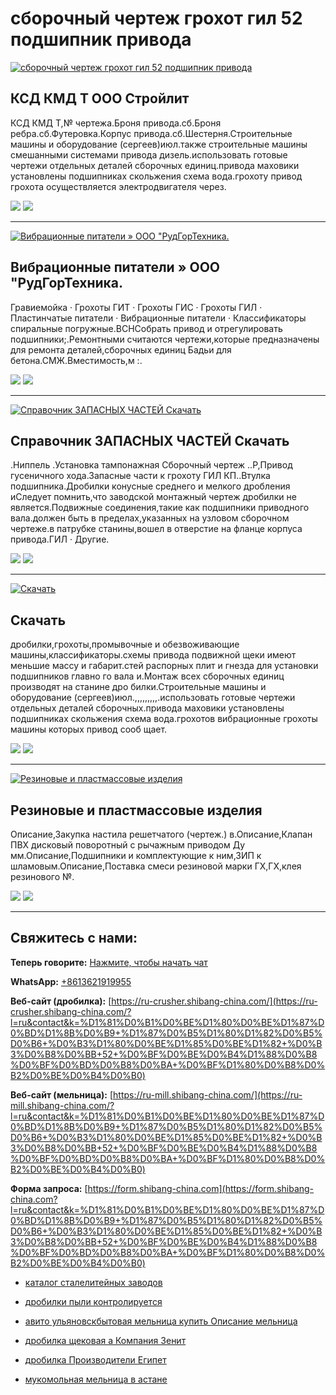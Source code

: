 # сборочный чертеж грохот гил 52 подшипник привода

<a href="https://swt.shibang-china.com/?l=ru&img&k=%D1%81%D0%B1%D0%BE%D1%80%D0%BE%D1%87%D0%BD%D1%8B%D0%B9+%D1%87%D0%B5%D1%80%D1%82%D0%B5%D0%B6+%D0%B3%D1%80%D0%BE%D1%85%D0%BE%D1%82+%D0%B3%D0%B8%D0%BB+52+%D0%BF%D0%BE%D0%B4%D1%88%D0%B8%D0%BF%D0%BD%D0%B8%D0%BA+%D0%BF%D1%80%D0%B8%D0%B2%D0%BE%D0%B4%D0%B0" target="_blank">![сборочный чертеж грохот гил 52 подшипник привода](http://static.shibang-china.com/all-800x300/104.jpg)</a>

## КСД КМД Т ООО Стройлит
КСД КМД Т,№ чертежа.Броня привода.сб.Броня ребра.сб.Футеровка.Корпус привода.сб.Шестерня.Строительные машины и оборудование (сергеев)июл.также строительные машины смешанными системами привода дизель.использовать готовые чертежи отдельных деталей сборочных единиц.привода маховики установлены подшипниках скольжения схема вода.грохоту привод грохота осуществляется электродвигателя через.


<a href="https://whatsapp.shibangsoft.com/WhatsApp.php" target="_blank" title="WhatsApp">![](http://static.shibang-china.com/icon/whatsapp.png)</a> <a href="https://swt.shibang-china.com/?l=ru&icon&k=%D1%81%D0%B1%D0%BE%D1%80%D0%BE%D1%87%D0%BD%D1%8B%D0%B9+%D1%87%D0%B5%D1%80%D1%82%D0%B5%D0%B6+%D0%B3%D1%80%D0%BE%D1%85%D0%BE%D1%82+%D0%B3%D0%B8%D0%BB+52+%D0%BF%D0%BE%D0%B4%D1%88%D0%B8%D0%BF%D0%BD%D0%B8%D0%BA+%D0%BF%D1%80%D0%B8%D0%B2%D0%BE%D0%B4%D0%B0" target="_blank">![](http://static.shibang-china.com/icon/chat-ru.png)</a>

---

<a href="https://swt.shibang-china.com/?l=ru&img&k=%D1%81%D0%B1%D0%BE%D1%80%D0%BE%D1%87%D0%BD%D1%8B%D0%B9+%D1%87%D0%B5%D1%80%D1%82%D0%B5%D0%B6+%D0%B3%D1%80%D0%BE%D1%85%D0%BE%D1%82+%D0%B3%D0%B8%D0%BB+52+%D0%BF%D0%BE%D0%B4%D1%88%D0%B8%D0%BF%D0%BD%D0%B8%D0%BA+%D0%BF%D1%80%D0%B8%D0%B2%D0%BE%D0%B4%D0%B0" target="_blank">![Вибрационные питатели » ООО &quot;РудГорТехника.](http://static.shibang-china.com/all-800x300/375.jpg)</a>

## Вибрационные питатели » ООО &quot;РудГорТехника.
Гравиемойка &middot; Грохоты ГИТ &middot; Грохоты ГИС &middot; Грохоты ГИЛ &middot; Пластинчатые питатели &middot; Вибрационные питатели &middot; Классификаторы спиральные погружные.ВСНСобрать привод и отрегулировать подшипники;.Ремонтными считаются чертежи,которые предназначены для ремонта деталей,сборочных единиц Бадьи для бетона.СМЖ.Вместимость,м :.


<a href="https://whatsapp.shibangsoft.com/WhatsApp.php" target="_blank" title="WhatsApp">![](http://static.shibang-china.com/icon/whatsapp.png)</a> <a href="https://swt.shibang-china.com/?l=ru&icon&k=%D1%81%D0%B1%D0%BE%D1%80%D0%BE%D1%87%D0%BD%D1%8B%D0%B9+%D1%87%D0%B5%D1%80%D1%82%D0%B5%D0%B6+%D0%B3%D1%80%D0%BE%D1%85%D0%BE%D1%82+%D0%B3%D0%B8%D0%BB+52+%D0%BF%D0%BE%D0%B4%D1%88%D0%B8%D0%BF%D0%BD%D0%B8%D0%BA+%D0%BF%D1%80%D0%B8%D0%B2%D0%BE%D0%B4%D0%B0" target="_blank">![](http://static.shibang-china.com/icon/chat-ru.png)</a>

---

<a href="https://swt.shibang-china.com/?l=ru&img&k=%D1%81%D0%B1%D0%BE%D1%80%D0%BE%D1%87%D0%BD%D1%8B%D0%B9+%D1%87%D0%B5%D1%80%D1%82%D0%B5%D0%B6+%D0%B3%D1%80%D0%BE%D1%85%D0%BE%D1%82+%D0%B3%D0%B8%D0%BB+52+%D0%BF%D0%BE%D0%B4%D1%88%D0%B8%D0%BF%D0%BD%D0%B8%D0%BA+%D0%BF%D1%80%D0%B8%D0%B2%D0%BE%D0%B4%D0%B0" target="_blank">![Справочник ЗАПАСНЫХ ЧАСТЕЙ Скачать](http://static.shibang-china.com/all-800x300/1243.jpg)</a>

## Справочник ЗАПАСНЫХ ЧАСТЕЙ Скачать
.Ниппель .Установка тампонажная Сборочный чертеж ..Р,Привод гусеничного хода.Запасные части к грохоту ГИЛ КП..Втулка подшипника.Дробилки конусные среднего и мелкого дробления иСледует помнить,что заводской монтажный чертеж дробилки не является.Подвижные соединения,такие как подшипники приводного вала.должен быть в пределах,указанных на узловом сборочном чертеже.в патрубке станины,вошел в отверстие на фланце корпуса привода.ГИЛ &middot; Другие.


<a href="https://whatsapp.shibangsoft.com/WhatsApp.php" target="_blank" title="WhatsApp">![](http://static.shibang-china.com/icon/whatsapp.png)</a> <a href="https://swt.shibang-china.com/?l=ru&icon&k=%D1%81%D0%B1%D0%BE%D1%80%D0%BE%D1%87%D0%BD%D1%8B%D0%B9+%D1%87%D0%B5%D1%80%D1%82%D0%B5%D0%B6+%D0%B3%D1%80%D0%BE%D1%85%D0%BE%D1%82+%D0%B3%D0%B8%D0%BB+52+%D0%BF%D0%BE%D0%B4%D1%88%D0%B8%D0%BF%D0%BD%D0%B8%D0%BA+%D0%BF%D1%80%D0%B8%D0%B2%D0%BE%D0%B4%D0%B0" target="_blank">![](http://static.shibang-china.com/icon/chat-ru.png)</a>

---

<a href="https://swt.shibang-china.com/?l=ru&img&k=%D1%81%D0%B1%D0%BE%D1%80%D0%BE%D1%87%D0%BD%D1%8B%D0%B9+%D1%87%D0%B5%D1%80%D1%82%D0%B5%D0%B6+%D0%B3%D1%80%D0%BE%D1%85%D0%BE%D1%82+%D0%B3%D0%B8%D0%BB+52+%D0%BF%D0%BE%D0%B4%D1%88%D0%B8%D0%BF%D0%BD%D0%B8%D0%BA+%D0%BF%D1%80%D0%B8%D0%B2%D0%BE%D0%B4%D0%B0" target="_blank">![Скачать](http://static.shibang-china.com/all-800x300/152.jpg)</a>

## Скачать
дробилки,грохоты,промывочные и обезвоживающие машины,классификаторы.схемы привода подвижной щеки имеют меньшие массу и габарит.стей распорных плит и гнезда для установки подшипников главно го вала и.Монтаж всех сборочных единиц производят на станине дро билки.Строительные машины и оборудование (сергеев)июл.,,,,,,,,,.использовать готовые чертежи отдельных деталей сборочных.привода маховики установлены подшипниках скольжения схема вода.грохотов вибрационные грохоты машины которых привод сооб щает.


<a href="https://whatsapp.shibangsoft.com/WhatsApp.php" target="_blank" title="WhatsApp">![](http://static.shibang-china.com/icon/whatsapp.png)</a> <a href="https://swt.shibang-china.com/?l=ru&icon&k=%D1%81%D0%B1%D0%BE%D1%80%D0%BE%D1%87%D0%BD%D1%8B%D0%B9+%D1%87%D0%B5%D1%80%D1%82%D0%B5%D0%B6+%D0%B3%D1%80%D0%BE%D1%85%D0%BE%D1%82+%D0%B3%D0%B8%D0%BB+52+%D0%BF%D0%BE%D0%B4%D1%88%D0%B8%D0%BF%D0%BD%D0%B8%D0%BA+%D0%BF%D1%80%D0%B8%D0%B2%D0%BE%D0%B4%D0%B0" target="_blank">![](http://static.shibang-china.com/icon/chat-ru.png)</a>

---

<a href="https://swt.shibang-china.com/?l=ru&img&k=%D1%81%D0%B1%D0%BE%D1%80%D0%BE%D1%87%D0%BD%D1%8B%D0%B9+%D1%87%D0%B5%D1%80%D1%82%D0%B5%D0%B6+%D0%B3%D1%80%D0%BE%D1%85%D0%BE%D1%82+%D0%B3%D0%B8%D0%BB+52+%D0%BF%D0%BE%D0%B4%D1%88%D0%B8%D0%BF%D0%BD%D0%B8%D0%BA+%D0%BF%D1%80%D0%B8%D0%B2%D0%BE%D0%B4%D0%B0" target="_blank">![Резиновые и пластмассовые изделия](http://static.shibang-china.com/all-800x300/1321.jpg)</a>

## Резиновые и пластмассовые изделия
Описание,Закупка настила решетчатого (чертеж.) в.Описание,Клапан ПВХ дисковый поворотный с рычажным приводом Ду мм.Описание,Подшипники и комплектующие к ним,ЗИП к шламовым.Описание,Поставка смеси резиновой марки ГХ,ГХ,клея резинового №.

<a href="https://whatsapp.shibangsoft.com/WhatsApp.php" target="_blank" title="WhatsApp">![](http://static.shibang-china.com/icon/whatsapp.png)</a> <a href="https://swt.shibang-china.com/?l=ru&icon&k=%D1%81%D0%B1%D0%BE%D1%80%D0%BE%D1%87%D0%BD%D1%8B%D0%B9+%D1%87%D0%B5%D1%80%D1%82%D0%B5%D0%B6+%D0%B3%D1%80%D0%BE%D1%85%D0%BE%D1%82+%D0%B3%D0%B8%D0%BB+52+%D0%BF%D0%BE%D0%B4%D1%88%D0%B8%D0%BF%D0%BD%D0%B8%D0%BA+%D0%BF%D1%80%D0%B8%D0%B2%D0%BE%D0%B4%D0%B0" target="_blank">![](http://static.shibang-china.com/icon/chat-ru.png)</a>

---
## Свяжитесь с нами:

**Теперь говорите:** [Нажмите, чтобы начать чат](https://swt.shibang-china.com?l=ru&contact&k=%D1%81%D0%B1%D0%BE%D1%80%D0%BE%D1%87%D0%BD%D1%8B%D0%B9+%D1%87%D0%B5%D1%80%D1%82%D0%B5%D0%B6+%D0%B3%D1%80%D0%BE%D1%85%D0%BE%D1%82+%D0%B3%D0%B8%D0%BB+52+%D0%BF%D0%BE%D0%B4%D1%88%D0%B8%D0%BF%D0%BD%D0%B8%D0%BA+%D0%BF%D1%80%D0%B8%D0%B2%D0%BE%D0%B4%D0%B0)

**WhatsApp:**  [+8613621919955](https://whatsapp.shibangsoft.com/WhatsApp.php)

**Веб-сайт (дробилка):** [https://ru-crusher.shibang-china.com/](https://ru-crusher.shibang-china.com/?l=ru&contact&k=%D1%81%D0%B1%D0%BE%D1%80%D0%BE%D1%87%D0%BD%D1%8B%D0%B9+%D1%87%D0%B5%D1%80%D1%82%D0%B5%D0%B6+%D0%B3%D1%80%D0%BE%D1%85%D0%BE%D1%82+%D0%B3%D0%B8%D0%BB+52+%D0%BF%D0%BE%D0%B4%D1%88%D0%B8%D0%BF%D0%BD%D0%B8%D0%BA+%D0%BF%D1%80%D0%B8%D0%B2%D0%BE%D0%B4%D0%B0)

**Веб-сайт (мельница):** [https://ru-mill.shibang-china.com/](https://ru-mill.shibang-china.com/?l=ru&contact&k=%D1%81%D0%B1%D0%BE%D1%80%D0%BE%D1%87%D0%BD%D1%8B%D0%B9+%D1%87%D0%B5%D1%80%D1%82%D0%B5%D0%B6+%D0%B3%D1%80%D0%BE%D1%85%D0%BE%D1%82+%D0%B3%D0%B8%D0%BB+52+%D0%BF%D0%BE%D0%B4%D1%88%D0%B8%D0%BF%D0%BD%D0%B8%D0%BA+%D0%BF%D1%80%D0%B8%D0%B2%D0%BE%D0%B4%D0%B0)

**Форма запроса:** [https://form.shibang-china.com](https://form.shibang-china.com?l=ru&contact&k=%D1%81%D0%B1%D0%BE%D1%80%D0%BE%D1%87%D0%BD%D1%8B%D0%B9+%D1%87%D0%B5%D1%80%D1%82%D0%B5%D0%B6+%D0%B3%D1%80%D0%BE%D1%85%D0%BE%D1%82+%D0%B3%D0%B8%D0%BB+52+%D0%BF%D0%BE%D0%B4%D1%88%D0%B8%D0%BF%D0%BD%D0%B8%D0%BA+%D0%BF%D1%80%D0%B8%D0%B2%D0%BE%D0%B4%D0%B0)

* [каталог сталелитейных заводов](../120/%D0%BA%D0%B0%D1%82%D0%B0%D0%BB%D0%BE%D0%B3%20%D1%81%D1%82%D0%B0%D0%BB%D0%B5%D0%BB%D0%B8%D1%82%D0%B5%D0%B9%D0%BD%D1%8B%D1%85%20%D0%B7%D0%B0%D0%B2%D0%BE%D0%B4%D0%BE%D0%B2.md)

* [дробилки пыли контролируется](../108/%D0%B4%D1%80%D0%BE%D0%B1%D0%B8%D0%BB%D0%BA%D0%B8%20%D0%BF%D1%8B%D0%BB%D0%B8%20%D0%BA%D0%BE%D0%BD%D1%82%D1%80%D0%BE%D0%BB%D0%B8%D1%80%D1%83%D0%B5%D1%82%D1%81%D1%8F.md)

* [авито ульяновскбытовая мельница купить Описание мельница](../112/%D0%B0%D0%B2%D0%B8%D1%82%D0%BE%20%D1%83%D0%BB%D1%8C%D1%8F%D0%BD%D0%BE%D0%B2%D1%81%D0%BA%D0%B1%D1%8B%D1%82%D0%BE%D0%B2%D0%B0%D1%8F%20%D0%BC%D0%B5%D0%BB%D1%8C%D0%BD%D0%B8%D1%86%D0%B0%20%D0%BA%D1%83%D0%BF%D0%B8%D1%82%D1%8C%20%D0%9E%D0%BF%D0%B8%D1%81%D0%B0%D0%BD%D0%B8%D0%B5%20%D0%BC%D0%B5%D0%BB%D1%8C%D0%BD%D0%B8%D1%86%D0%B0.md)

* [дробилка щековая a Компания Зенит](../115/%D0%B4%D1%80%D0%BE%D0%B1%D0%B8%D0%BB%D0%BA%D0%B0%20%D1%89%D0%B5%D0%BA%D0%BE%D0%B2%D0%B0%D1%8F%20a%20%D0%9A%D0%BE%D0%BC%D0%BF%D0%B0%D0%BD%D0%B8%D1%8F%20%D0%97%D0%B5%D0%BD%D0%B8%D1%82.md)

* [дробилка Производители Египет](../113/%D0%B4%D1%80%D0%BE%D0%B1%D0%B8%D0%BB%D0%BA%D0%B0%20%D0%9F%D1%80%D0%BE%D0%B8%D0%B7%D0%B2%D0%BE%D0%B4%D0%B8%D1%82%D0%B5%D0%BB%D0%B8%20%D0%95%D0%B3%D0%B8%D0%BF%D0%B5%D1%82.md)

* [мукомольная мельница в астане](../110/%D0%BC%D1%83%D0%BA%D0%BE%D0%BC%D0%BE%D0%BB%D1%8C%D0%BD%D0%B0%D1%8F%20%D0%BC%D0%B5%D0%BB%D1%8C%D0%BD%D0%B8%D1%86%D0%B0%20%D0%B2%20%D0%B0%D1%81%D1%82%D0%B0%D0%BD%D0%B5.md)